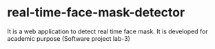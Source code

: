 # real-time-face-mask-detector
It is a web application to detect real time face mask. It is developed for academic purpose (Software project lab-3)
